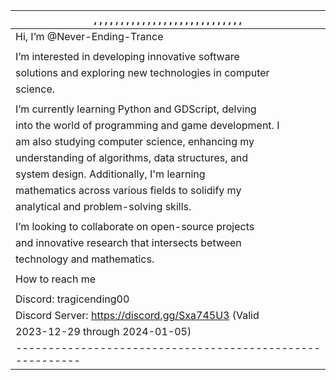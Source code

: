 
| , , , , , , , , , , , , , , , , , , , , , , , , , , , , |
|---------------------------------------------------------|
|              Hi, I’m @Never-Ending-Trance               |
|                                                         |
|  I’m interested in developing innovative software       |
|  solutions and exploring new technologies in computer   |
|  science.                                               |
|                                                         |
|  I’m currently learning Python and GDScript, delving    |
|  into the world of programming and game development. I  |
|  am also studying computer science, enhancing my        |
|  understanding of algorithms, data structures, and      |
|  system design. Additionally, I'm learning              |
|  mathematics across various fields to solidify my       |
|  analytical and problem-solving skills.                 |
|                                                         |
|  I’m looking to collaborate on open-source projects     |
|  and innovative research that intersects between        |
|  technology and mathematics.                            |
|                                                         |
|                    How to reach me                      |
|                                                         |
|  Discord: tragicending00                                |
|  Discord Server: https://discord.gg/Sxa745U3 (Valid     |
|  2023-12-29 through 2024-01-05)                         |
|---------------------------------------------------------|


